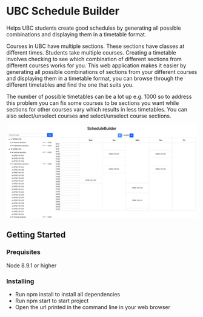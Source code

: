 # UBC Schedule Builder

Helps UBC students create good schedules by generating all possible combinations and displaying them in a timetable format.

Courses in UBC have multiple sections. These sections have classes at different times. Students take multiple courses. Creating a timetable involves checking to see which combination of different sections from different courses works for you. This web application makes it easier by generating all possible combinations of sections from your different courses and displaying them in a timetable format, you can browse through the different timetables and find the one that suits you.

The number of possible timetables can be a lot up e.g. 1000 so to address this problem you can fix some courses to be sections you want while sections for other courses vary which results in less timetables. You can also select/unselect courses and select/unselect course sections.

![app image](https://github.com/Rahman2600/Schedule-Builder/blob/master/imgs/app1.jpg)


## Getting Started

### Prequisites

Node 8.9.1 or higher

### Installing

* Run npm install to install all dependencies
* Run npm start to start project 
* Open the url printed in the command line in your web browser



